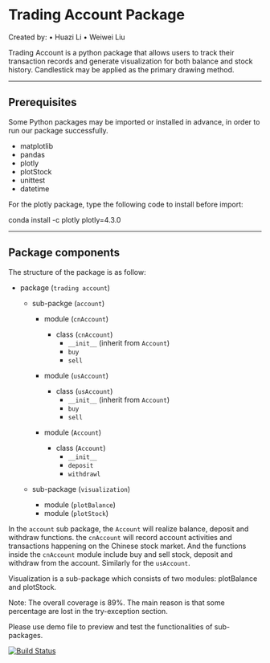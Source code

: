 
# Trading Account Package

Created by:
•	Huazi Li
•	Weiwei Liu

Trading Account is a python package that allows users to track their transaction records and generate visualization for both balance and stock history. Candlestick may be applied as the primary drawing method.
________________________________________
## Prerequisites

Some Python packages may be imported or installed in advance, in order to run our package successfully.

*	matplotlib
*	pandas
*	plotly
*	plotStock
*	unittest
* datetime

For the plotly package, type the following code to install before import:

conda install -c plotly plotly=4.3.0
________________________________________

## Package components

The structure of the package is as follow:

* package (`trading account`)

    * sub-packge (`account`)
        * module (`cnAccount`)
            * class (`cnAccount`)
                * `__init__` (inherit from `Account`)
                * `buy`
                * `sell`

        * module (`usAccount`)
            * class (`usAccount`)
                * `__init__` (inherit from `Account`)
                * `buy`
                * `sell`

        * module (`Account`)
            * class (`Account`)
                * `__init__`
                * `deposit`
                * `withdrawl`

  * sub-package (`visualization`)
       * module (`plotBalance`)
       * module (`plotStock`)

In the `account` sub package, the `Account` will realize balance, deposit and withdraw functions.  the `cnAccount` will record account activities and transactions happening on the Chinese stock market. And the functions inside the `cnAccount` module include buy and sell stock, deposit and withdraw from the account. Similarly for the `usAccount`.

Visualization is a sub-package which consists of two modules: plotBalance and plotStock.

Note: The overall coverage is 89%. The main reason is that some percentage are lost in the try-exception section.


Please use demo file to preview and test the functionalities of sub-packages.

[![Build Status](https://travis-ci.org/weiwei-liu/data533_lab4_huazi_weiwei.svg?branch=master)](https://travis-ci.org/weiwei-liu/data533_lab4_huazi_weiwei)
